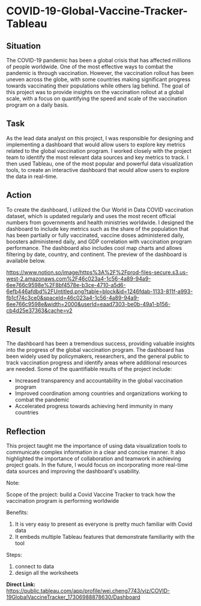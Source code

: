 # COVID-19-Global-Vaccine-Tracker-Tableau

## Situation
The COVID-19 pandemic has been a global crisis that has affected millions of people worldwide. One of the most effective ways to combat the pandemic is through vaccination. However, the vaccination rollout has been uneven across the globe, with some countries making significant progress towards vaccinating their populations while others lag behind. The goal of this project was to provide insights on the vaccination rollout at a global scale, with a focus on quantifying the speed and scale of the vaccination program on a daily basis.

## Task
As the lead data analyst on this project, I was responsible for designing and implementing a dashboard that would allow users to explore key metrics related to the global vaccination program. I worked closely with the project team to identify the most relevant data sources and key metrics to track. I then used Tableau, one of the most popular and powerful data visualization tools, to create an interactive dashboard that would allow users to explore the data in real-time.

## Action
To create the dashboard, I utilized the Our World in Data COVID vaccination dataset, which is updated regularly and uses the most recent official numbers from governments and health ministries worldwide. I designed the dashboard to include key metrics such as the share of the population that has been partially or fully vaccinated, vaccine doses administered daily, boosters administered daily, and GDP correlation with vaccination program performance. The dashboard also includes cool map charts and allows filtering by date, country, and continent. The preview of the dashboard is available below.

https://www.notion.so/image/https%3A%2F%2Fprod-files-secure.s3.us-west-2.amazonaws.com%2F46c023a4-1c56-4a89-94a9-6ee766c9598e%2F8bf4578e-b3ce-4710-a5d6-6efb446afdbd%2FUntitled.png?table=block&id=1246fdab-1133-811f-a993-fb1cf74c3ce0&spaceId=46c023a4-1c56-4a89-94a9-6ee766c9598e&width=2000&userId=eaad7303-be0b-49a1-b156-cb4d25e37363&cache=v2

## Result
The dashboard has been a tremendous success, providing valuable insights into the progress of the global vaccination program. The dashboard has been widely used by policymakers, researchers, and the general public to track vaccination progress and identify areas where additional resources are needed. Some of the quantifiable results of the project include:

- Increased transparency and accountability in the global vaccination program
- Improved coordination among countries and organizations working to combat the pandemic
- Accelerated progress towards achieving herd immunity in many countries

## Reflection
This project taught me the importance of using data visualization tools to communicate complex information in a clear and concise manner. It also highlighted the importance of collaboration and teamwork in achieving project goals. In the future, I would focus on incorporating more real-time data sources and improving the dashboard's usability.

Note:

Scope of the project: build a Covid Vaccine Tracker to track how the vaccination program is performing worldwide

Benefits: 

1. It is very easy to present as everyone is pretty much familiar with Covid data
2. It embeds multiple Tableau features that demonstrate familiarity with the tool

Steps:

1. connect to data
2. design all the worksheets

**Direct Link:**
https://public.tableau.com/app/profile/wei.cheng7743/viz/COVID-19GlobalVaccineTracker_17306988878630/Dashboard
